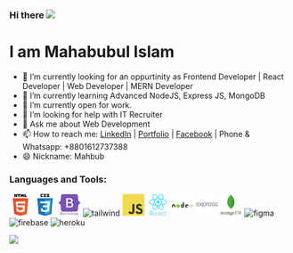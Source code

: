 ### Hi there  <img src="https://raw.githubusercontent.com/MartinHeinz/MartinHeinz/master/wave.gif" width="30px"/>
# I am Mahabubul Islam


- 🔭 I’m currently looking for an oppurtinity as Frontend Developer | React Developer | Web Developer | MERN Developer
- 🌱 I’m currently learning Advanced NodeJS, Express JS, MongoDB 
- 👯 I’m currently open for work.
- 🤔 I’m looking for help with IT Recruiter
- 💬 Ask me about Web Development
- 📫 How to reach me: <a href="https://www.linkedin.com/in/mahabubulislam/">LinkedIn<a/> | <a href="https://mahabubul-islam.netlify.app/">Portfolio<a/> | <a href="https://facebook.com/mahabubulislam22">Facebook<a/> | Phone & Whatsapp: +8801612737388
- 😄 Nickname: Mahbub

<h3 align="left">Languages and Tools:</h3>
<p align="left">
<img src="https://raw.githubusercontent.com/devicons/devicon/master/icons/html5/html5-original-wordmark.svg" alt="html5" width="40" height="40"/>
<img src="https://raw.githubusercontent.com/devicons/devicon/master/icons/css3/css3-original-wordmark.svg" alt="css3" width="40" height="40"/>
<img src="https://raw.githubusercontent.com/devicons/devicon/master/icons/bootstrap/bootstrap-plain-wordmark.svg" alt="bootstrap" width="40" height="40"/> 
<img src="https://www.vectorlogo.zone/logos/tailwindcss/tailwindcss-icon.svg" alt="tailwind" width="40" height="40"/>
<img src="https://raw.githubusercontent.com/devicons/devicon/master/icons/javascript/javascript-original.svg" alt="javascript" width="40" height="40"/>
<img src="https://raw.githubusercontent.com/devicons/devicon/master/icons/react/react-original-wordmark.svg" alt="react" width="40" height="40"/>
<img src="https://raw.githubusercontent.com/devicons/devicon/master/icons/nodejs/nodejs-original-wordmark.svg" alt="nodejs" width="40" height="40"/> 
<img src="https://raw.githubusercontent.com/devicons/devicon/master/icons/express/express-original-wordmark.svg" alt="express" width="40" height="40"/>
<img src="https://raw.githubusercontent.com/devicons/devicon/master/icons/mongodb/mongodb-original-wordmark.svg" alt="mongodb" width="40" height="40"/>
<img src="https://www.vectorlogo.zone/logos/figma/figma-icon.svg" alt="figma" width="40" height="40"/>
<img src="https://www.vectorlogo.zone/logos/firebase/firebase-icon.svg" alt="firebase" width="40" height="40"/> 
<img src="https://www.vectorlogo.zone/logos/heroku/heroku-icon.svg" alt="heroku" width="40" height="40"/>
</p>
<img src="https://i.ibb.co/zHk6WcM/screencapture-profile-summary-for-github-user-mahabubulislam-2022-08-28-17-33-03.png"/>
